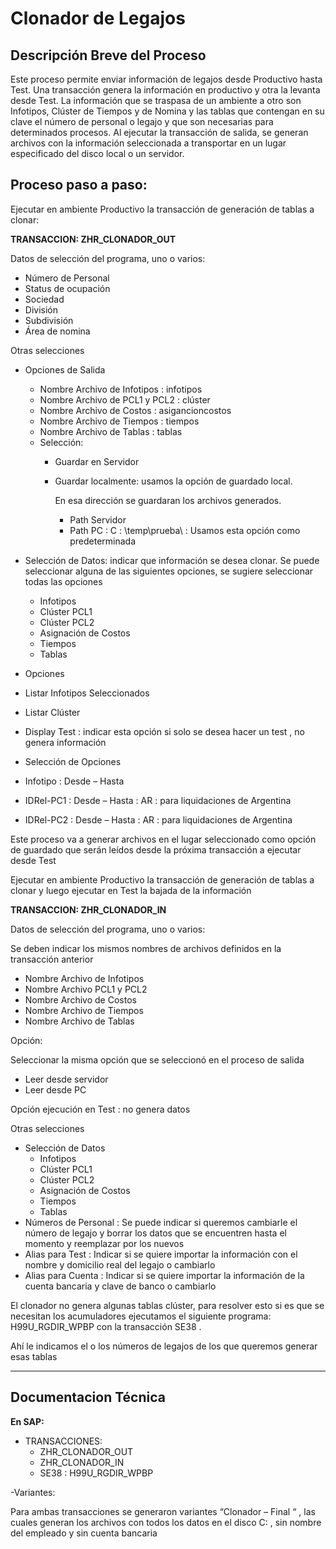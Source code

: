 # Clonador de Legajos

## Descripción Breve del Proceso

Este proceso permite enviar información de legajos desde Productivo hasta Test. Una transacción genera la información en productivo y otra la levanta desde Test. La información que se traspasa de un ambiente a otro son Infotipos, Clúster de Tiempos y de Nomina y las tablas que contengan en su clave el número de personal o legajo y que son necesarias para determinados procesos. Al ejecutar la transacción de salida, se generan archivos con la información seleccionada a transportar en un lugar especificado del disco local o un servidor.


## Proceso paso a paso:

Ejecutar en ambiente Productivo la transacción de generación de tablas a clonar:

**TRANSACCION:  ZHR_CLONADOR_OUT**

Datos de selección del programa, uno o varios:

* Número de Personal
* Status de ocupación
* Sociedad
* División
* Subdivisión
* Área de nomina

Otras selecciones

* Opciones de Salida

  * Nombre Archivo de Infotipos : infotipos
  * Nombre Archivo de PCL1 y PCL2 : clúster
  * Nombre Archivo de Costos : asigancioncostos
  * Nombre Archivo de Tiempos : tiempos
  * Nombre Archivo de Tablas : tablas
  * Selección:
    * Guardar en Servidor
    * Guardar localmente: usamos la opción de guardado local.

      En esa dirección se guardaran los archivos generados.

      * Path Servidor
      * Path PC : C : \temp\prueba\  : Usamos
        esta opción como predeterminada
* Selección de Datos: indicar que información se desea clonar. Se puede seleccionar alguna de las siguientes opciones, se sugiere seleccionar todas las opciones

  * Infotipos
  * Clúster PCL1
  * Clúster PCL2
  * Asignación de Costos
  * Tiempos
  * Tablas
* Opciones
* Listar Infotipos Seleccionados
* Listar Clúster
* Display Test : indicar esta opción si solo se desea hacer un test , no genera información
* Selección de Opciones
* Infotipo : Desde – Hasta
* IDRel-PC1 : Desde – Hasta  : AR : para liquidaciones de Argentina
* IDRel-PC2 : Desde – Hasta  : AR : para liquidaciones de Argentina

Este proceso va a generar archivos en el lugar seleccionado como opción de guardado que serán leídos desde la próxima transacción a ejecutar desde Test

Ejecutar en ambiente Productivo la transacción de generación de tablas a clonar y luego ejecutar en Test la bajada de la información

**TRANSACCION:  ZHR_CLONADOR_IN**

Datos de selección del programa, uno o varios:

Se deben indicar los mismos nombres de archivos definidos en la transacción anterior

* Nombre Archivo de Infotipos
* Nombre Archivo PCL1 y PCL2
* Nombre Archivo de Costos
* Nombre Archivo de Tiempos
* Nombre Archivo de Tablas

Opción:

Seleccionar la misma opción que se seleccionó en el proceso de salida

* Leer desde servidor
* Leer desde PC

Opción ejecución en Test : no genera datos

Otras selecciones

* Selección de Datos
  * Infotipos
  * Clúster PCL1
  * Clúster PCL2
  * Asignación de Costos
  * Tiempos
  * Tablas
* Números de Personal : Se puede indicar si queremos cambiarle el número de legajo y borrar los datos que se encuentren hasta el momento y reemplazar por los nuevos
* Alias para Test : Indicar si se quiere importar la información con el nombre y domicilio real del legajo o  cambiarlo
* Alias para Cuenta : Indicar si se quiere importar la información de la cuenta bancaria y clave de banco o  cambiarlo

El clonador no genera algunas tablas clúster, para resolver esto si es que se necesitan los acumuladores ejecutamos el siguiente programa:  H99U_RGDIR_WPBP  con la transacción SE38 . 

Ahí le indicamos el o los números de legajos de los que queremos generar esas tablas

---

## Documentacion Técnica

**En SAP:**

* TRANSACCIONES:
  * ZHR_CLONADOR_OUT
  * ZHR_CLONADOR_IN
  * SE38 : H99U_RGDIR_WPBP

-Variantes:

Para ambas transacciones se generaron variantes “Clonador – Final “ , las cuales generan los archivos con todos los datos en el disco C: , sin nombre del empleado y sin cuenta bancaria

